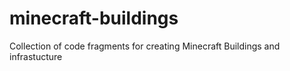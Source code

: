 # minecraft-buildings
Collection of code fragments for creating Minecraft Buildings and infrastucture
